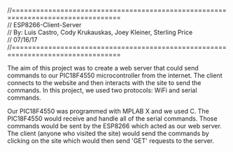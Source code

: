 //=================================================================================  
// ESP8266-Client-Server  
// By: Luis Castro, Cody Krukauskas, Joey Kleiner, Sterling Price  
// 07/16/17  
//=================================================================================  

The aim of this project was to create a web server that could send commands to our
PIC18F4550 microcontroller from the internet. The client connects to the website and then
interacts with the site to send the commands. In this project, we used two protocols:
WiFi and serial commands.

Our PIC18F4550 was programmed with MPLAB X and we used C. The PIC18F4550 would receive
and handle all of the serial commands. Those commands would be sent by the ESP8266
which acted as our web server. The client (anyone who visited the site) would send the
commands by clicking on the site which would then send 'GET' requests to the server.
